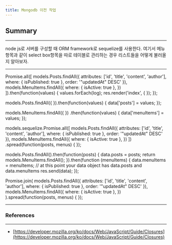 ```yaml
---
title: Mongodb 이전 작업
---
```


## Summary
---------------------
 node js로 서버를 구성할 때 ORM framework로 sequelize를 사용한다. 여기서 메뉴항목과 같이 select box항목을 따로 테이블로 관리하는 경우 리스트들을 어떻게 불러올지 알아보자.

---------------------

Promise.all([
    models.Posts.findAll({
      attributes: ['id', 'title', 'content', 'author'],
      where: { isPublished: true },
      order: '"updatedAt" DESC'
    }),
    models.MenuItems.findAll({
      where: { isActive: true },
    })
  ]).then(function(values) {
    values.forEach(log);
    res.render('index', { });
  });

  models.Posts.findAll({
  }).then(function(values) {
     data['posts'] = values;
  });

  models.MenuItems.findAll({
  })
  .then(function(values) {
     data['menuItems'] = values;
  });

models.sequelize.Promise.all([
   models.Posts.findAll({
       attributes: ['id', 'title', 'content', 'author'],
       where: { isPublished: true },
       order: '"updatedAt" DESC'
   }),
   models.MenuItems.findAll({
       where: { isActive: true },
   })
  ])
  .spread(function(posts, menus) {
  });

models.Posts.findAll().then(function(posts) {
        data.posts = posts;
        return models.MenuItems.findAll();
    }).then(function (menuItems) {
        data.menuItems = menuItems;
        // at this point your data object has data.posts and data.menuItems
        res.send(data);
    });


Promise.join(
    models.Posts.findAll({
        attributes: ['id', 'title', 'content', 'author'],
        where: { isPublished: true },
        order: '"updatedAt" DESC'
    }),
    models.MenuItems.findAll({
        where: { isActive: true },
    })
  ).spread(function(posts, menus) {
  });
  
---
### References
---
- [https://developer.mozilla.org/ko/docs/Web/JavaScript/Guide/Closures](https://developer.mozilla.org/ko/docs/Web/JavaScript/Guide/Closures)